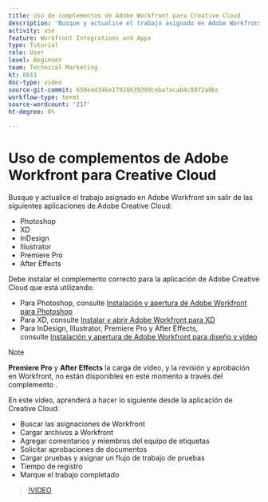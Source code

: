 ```yaml
---
title: Uso de complementos de Adobe Workfront para Creative Cloud
description: 'Busque y actualice el trabajo asignado en Adobe Workfront sin salir de las siguientes aplicaciones de Adobe Creative Cloud: Photoshop, XD, InDesign, Illustrator, Premiere Pro y After Effects'
activity: use
feature: Workfront Integrations and Apps
type: Tutorial
role: User
level: Beginner
team: Technical Marketing
kt: 8811
doc-type: video
source-git-commit: 650e4d346e1792863930dcebafacab4c88f2a8bc
workflow-type: tm+mt
source-wordcount: '217'
ht-degree: 0%

---
```


# Uso de complementos de Adobe Workfront para Creative Cloud

Busque y actualice el trabajo asignado en Adobe Workfront sin salir de las siguientes aplicaciones de Adobe Creative Cloud:

* Photoshop
* XD
* InDesign
* Illustrator
* Premiere Pro
* After Effects

Debe instalar el complemento correcto para la aplicación de Adobe Creative Cloud que está utilizando:

* Para Photoshop, consulte [Instalación y apertura de Adobe Workfront para Photoshop](https://experienceleague.adobe.com/docs/workfront/using/adobe-workfront-integrations/workfront-for-creative-cloud/install-wf-cc/wf-cc-install-ps.html?)
* Para XD, consulte [Instalar y abrir Adobe Workfront para XD](https://experienceleague.adobe.com/docs/workfront/using/adobe-workfront-integrations/workfront-for-creative-cloud/install-wf-cc/wf-adobe-xd-install.html?)
* Para InDesign, Illustrator, Premiere Pro y After Effects, consulte [Instalación y apertura de Adobe Workfront para diseño y vídeo](https://experienceleague.adobe.com/docs/workfront/using/adobe-workfront-integrations/workfront-for-creative-cloud/install-wf-cc/wf-install-cc.html?)

>[!NOTE]
>
>**Premiere Pro** y **After Effects** la carga de vídeo, y la revisión y aprobación en Workfront, no están disponibles en este momento a través del complemento .


En este vídeo, aprenderá a hacer lo siguiente desde la aplicación de Creative Cloud:

* Buscar las asignaciones de Workfront
* Cargar archivos a Workfront
* Agregar comentarios y miembros del equipo de etiquetas
* Solicitar aprobaciones de documentos
* Cargar pruebas y asignar un flujo de trabajo de pruebas
* Tiempo de registro
* Marque el trabajo completado

>[!VIDEO](https://video.tv.adobe.com/v/3415452/?quality=12&learn=on)
